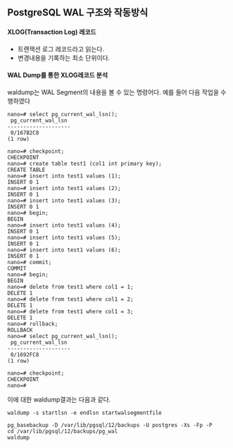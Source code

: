 ## PostgreSQL WAL 구조와 작동방식

#### XLOG(Transaction Log) 레코드
- 트랜잭션 로그 레코드라고 읽는다.
- 변경내용을 기록하는 최소 단위이다.

#### WAL Dump를 통한 XLOG레코드 분석
waldump는 WAL Segment의 내용을 볼 수 있는 명령어다. 예를 들어 다음 작업을 수행하였다
```
nano=# select pg_current_wal_lsn();
 pg_current_wal_lsn
--------------------
 0/167B2C8
(1 row)

nano=# checkpoint;
CHECKPOINT
nano=# create table test1 (col1 int primary key);
CREATE TABLE
nano=# insert into test1 values (1);
INSERT 0 1
nano=# insert into test1 values (2);
INSERT 0 1
nano=# insert into test1 values (3);
INSERT 0 1
nano=# begin;
BEGIN
nano=# insert into test1 values (4);
INSERT 0 1
nano=# insert into test1 values (5);
INSERT 0 1
nano=# insert into test1 values (6);
INSERT 0 1
nano=# commit;
COMMIT
nano=# begin;
BEGIN
nano=# delete from test1 where col1 = 1;
DELETE 1
nano=# delete from test1 where col1 = 2;
DELETE 1
nano=# delete from test1 where col1 = 3;
DELETE 1
nano=# rollback;
ROLLBACK
nano=# select pg_current_wal_lsn();
 pg_current_wal_lsn
--------------------
 0/1692FC8
(1 row)

nano=# checkpoint;
CHECKPOINT
nano=#
```
이에 대한 waldump결과는 다음과 같다.

```
waldump -s startlsn -e endlsn startwalsegmentfile
```

```
pg_basebackup -D /var/lib/pgsql/12/backups -U postgres -Xs -Fp -P
cd /var/lib/pgsql/12/backups/pg_wal
waldump

```
